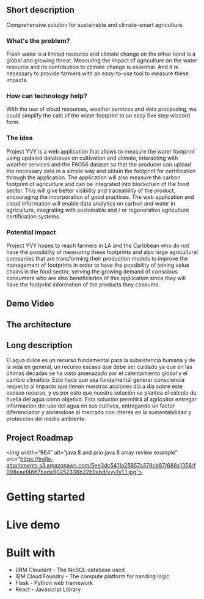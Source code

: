 ## Short description

Comprehensive solution for sustainable and climate-smart agriculture.

### What's the problem?

Fresh water is a limited resource and climate change on the other hand is a global and growing threat. Measuring the impact of agriculture on the water resource and its contribution to climate change is essential. And it is necessary to provide farmers with an easy-to-use tool to measure these impacts.

### How can technology help?

With the use of cloud resources, weather services and data processing, we could simplify the calc of the water footprint to an easy five step wizzard form. 

### The idea

Project YVY is a web application that allows to measure the water footprint using updated databases on cultivation and climate, interacting with weather services and the FAO56 dataset so that the producer can upload the necessary data in a simple way and obtain the footprint for certification through the application.
The application will also measure the carbon footprint of agriculture and can be integrated into blockchain of the food sector. This will give better visibility and traceability of the product, encouraging the incorporation of good practices. The web application and cloud information will enable data analytics on carbon and water in agriculture, integrating with sustainable and / or regenerative agriculture certification systems.

### Potential impact

Project YVY hopes to reach farmers in LA and the Caribbean who do not have the possibility of measuring these footprints and also large agricultural companies that are transforming their production models to improve the management of footprints in order to have the possibility of joining value chains in the food sector, serving the growing demand of conscious consumers who are also beneficiaries of this application since they will have the footprint information of the products they consume.  

## Demo Video

## The architecture

## Long description

El agua dulce es un recurso fundamental para la subsistencia humana y de la vida en general, un recurso escaso que debe ser cuidado ya que en las últimas décadas se ha visto amenazado por el calentamiento global y el cambio climático. 
Esto hace que sea fundamental generar consciencia respecto al impacto que tienen nuestras acciones día a día sobre este escaso recurso, y es por esto que nuestra solución se plantea el cálculo de huella del agua como objetivo. Esta solución permitirá al agricultor entregar información del uso del agua en sus cultivos, entregando un factor diferenciador y abriéndose al mercado con interés en la sustentabilidad y protección del medio ambiente. 

## Project Roadmap
<img width=“964” alt=“java 8 and prio java 8  array review example” src="https://trello-attachments.s3.amazonaws.com/5ee3dc5411a25857a379cb87/688x1356/f098eaef4667bada90252336b22b9ebd/yvy1v1.1.jpg">
# Getting started

# Live demo

# Built with

* [IBM Cloudant - The NoSQL database used
* IBM Cloud Foundry - The compute platform for handing logic
* Flask - Python web framework
* React - Javascript Library
